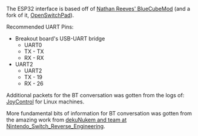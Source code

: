 The ESP32 interface is based off of [Nathan Reeves' BlueCubeMod](https://github.com/NathanReeves/BlueCubeMod) (and a fork of it, [OpenSwitchPad](https://github.com/agustincampeny/OpenSwitchPad)).

Recommended UART Pins:

- Breakout board's USB-UART bridge
    - UART0
    - TX - TX
    - RX - RX
- UART2
    - UART2
    - TX - 19
    - RX - 26
    
Additional packets for the BT conversation was gotten from the logs of: [JoyControl](file:///home/tony/git/UARTSwitchCon/ESP32/source/firmware/build/old) for Linux machines.

More fundamental bits of information for BT conversation was gotten from the amazing work from [dekuNukem and team at Nintendo\_Switch\_Reverse\_Engineering](https://github.com/dekuNukem/Nintendo_Switch_Reverse_Engineering/).